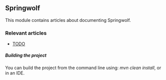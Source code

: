 ## Springwolf

This module contains articles about documenting Springwolf.

### Relevant articles
- [TODO](https://todo)

##### Building the project
You can build the project from the command line using: *mvn clean install*, or in an IDE.
